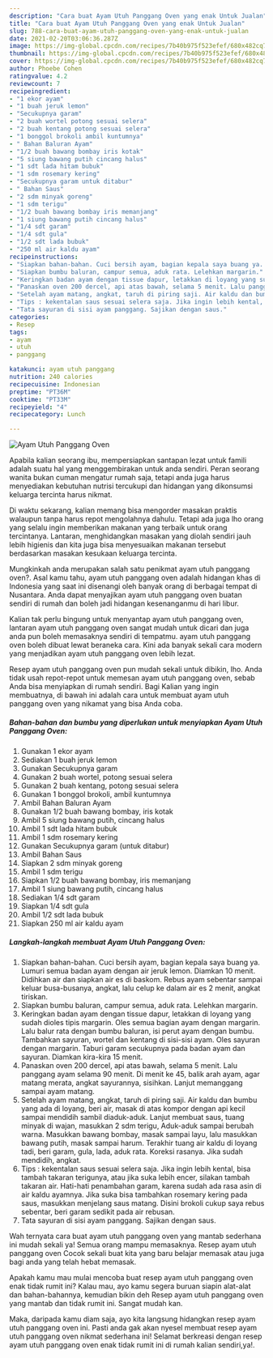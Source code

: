 ```yaml
---
description: "Cara buat Ayam Utuh Panggang Oven yang enak Untuk Jualan"
title: "Cara buat Ayam Utuh Panggang Oven yang enak Untuk Jualan"
slug: 788-cara-buat-ayam-utuh-panggang-oven-yang-enak-untuk-jualan
date: 2021-02-20T03:06:36.287Z
image: https://img-global.cpcdn.com/recipes/7b40b975f523efef/680x482cq70/ayam-utuh-panggang-oven-foto-resep-utama.jpg
thumbnail: https://img-global.cpcdn.com/recipes/7b40b975f523efef/680x482cq70/ayam-utuh-panggang-oven-foto-resep-utama.jpg
cover: https://img-global.cpcdn.com/recipes/7b40b975f523efef/680x482cq70/ayam-utuh-panggang-oven-foto-resep-utama.jpg
author: Phoebe Cohen
ratingvalue: 4.2
reviewcount: 7
recipeingredient:
- "1 ekor ayam"
- "1 buah jeruk lemon"
- "Secukupnya garam"
- "2 buah wortel potong sesuai selera"
- "2 buah kentang potong sesuai selera"
- "1 bonggol brokoli ambil kuntumnya"
- " Bahan Baluran Ayam"
- "1/2 buah bawang bombay iris kotak"
- "5 siung bawang putih cincang halus"
- "1 sdt lada hitam bubuk"
- "1 sdm rosemary kering"
- "Secukupnya garam untuk ditabur"
- " Bahan Saus"
- "2 sdm minyak goreng"
- "1 sdm terigu"
- "1/2 buah bawang bombay iris memanjang"
- "1 siung bawang putih cincang halus"
- "1/4 sdt garam"
- "1/4 sdt gula"
- "1/2 sdt lada bubuk"
- "250 ml air kaldu ayam"
recipeinstructions:
- "Siapkan bahan-bahan. Cuci bersih ayam, bagian kepala saya buang ya. Lumuri semua badan ayam dengan air jeruk lemon. Diamkan 10 menit. Didihkan air dan siapkan air es di baskom. Rebus ayam sebentar sampai keluar busa-busanya, angkat, lalu celup ke dalam air es 2 menit, angkat tiriskan."
- "Siapkan bumbu baluran, campur semua, aduk rata. Lelehkan margarin."
- "Keringkan badan ayam dengan tissue dapur, letakkan di loyang yang sudah dioles tipis margarin. Oles semua bagian ayam dengan margarin. Lalu balur rata dengan bumbu baluran, isi perut ayam dengan bumbu. Tambahkan sayuran, wortel dan kentang di sisi-sisi ayam. Oles sayuran dengan margarin. Taburi garam secukupnya pada badan ayam dan sayuran. Diamkan kira-kira 15 menit."
- "Panaskan oven 200 dercel, api atas bawah, selama 5 menit. Lalu panggang ayam selama 90 menit. Di menit ke 45, balik arah ayam, agar matang merata, angkat sayurannya, sisihkan. Lanjut memanggang sampai ayam matang."
- "Setelah ayam matang, angkat, taruh di piring saji. Air kaldu dan bumbu yang ada di loyang, beri air, masak di atas kompor dengan api kecil sampai mendidih sambil diaduk-aduk. Lanjut membuat saus, tuang minyak di wajan, masukkan 2 sdm terigu, Aduk-aduk sampai berubah warna. Masukkan bawang bombay, masak sampai layu, lalu masukkan bawang putih, masak sampai harum. Terakhir tuang air kaldu di loyang tadi, beri garam, gula, lada, aduk rata. Koreksi rasanya. Jika sudah mendidih, angkat."
- "Tips : kekentalan saus sesuai selera saja. Jika ingin lebih kental, bisa tambah takaran terigunya, atau jika suka lebih encer, silakan tambah takaran air. Hati-hati penambahan garam, karena sudah ada rasa asin di air kaldu ayamnya. Jika suka bisa tambahkan rosemary kering pada saus, masukkan menjelang saus matang. Disini brokoli cukup saya rebus sebentar, beri garam sedikit pada air rebusan."
- "Tata sayuran di sisi ayam panggang. Sajikan dengan saus."
categories:
- Resep
tags:
- ayam
- utuh
- panggang

katakunci: ayam utuh panggang 
nutrition: 240 calories
recipecuisine: Indonesian
preptime: "PT36M"
cooktime: "PT33M"
recipeyield: "4"
recipecategory: Lunch

---
```



![Ayam Utuh Panggang Oven](https://img-global.cpcdn.com/recipes/7b40b975f523efef/680x482cq70/ayam-utuh-panggang-oven-foto-resep-utama.jpg)

Apabila kalian seorang ibu, mempersiapkan santapan lezat untuk famili adalah suatu hal yang menggembirakan untuk anda sendiri. Peran seorang  wanita bukan cuman mengatur rumah saja, tetapi anda juga harus menyediakan kebutuhan nutrisi tercukupi dan hidangan yang dikonsumsi keluarga tercinta harus nikmat.

Di waktu  sekarang, kalian memang bisa mengorder masakan praktis walaupun tanpa harus repot mengolahnya dahulu. Tetapi ada juga lho orang yang selalu ingin memberikan makanan yang terbaik untuk orang tercintanya. Lantaran, menghidangkan masakan yang diolah sendiri jauh lebih higienis dan kita juga bisa menyesuaikan makanan tersebut berdasarkan masakan kesukaan keluarga tercinta. 



Mungkinkah anda merupakan salah satu penikmat ayam utuh panggang oven?. Asal kamu tahu, ayam utuh panggang oven adalah hidangan khas di Indonesia yang saat ini disenangi oleh banyak orang di berbagai tempat di Nusantara. Anda dapat menyajikan ayam utuh panggang oven buatan sendiri di rumah dan boleh jadi hidangan kesenanganmu di hari libur.

Kalian tak perlu bingung untuk menyantap ayam utuh panggang oven, lantaran ayam utuh panggang oven sangat mudah untuk dicari dan juga anda pun boleh memasaknya sendiri di tempatmu. ayam utuh panggang oven boleh dibuat lewat beraneka cara. Kini ada banyak sekali cara modern yang menjadikan ayam utuh panggang oven lebih lezat.

Resep ayam utuh panggang oven pun mudah sekali untuk dibikin, lho. Anda tidak usah repot-repot untuk memesan ayam utuh panggang oven, sebab Anda bisa menyiapkan di rumah sendiri. Bagi Kalian yang ingin membuatnya, di bawah ini adalah cara untuk membuat ayam utuh panggang oven yang nikamat yang bisa Anda coba.

<!--inarticleads1-->

##### Bahan-bahan dan bumbu yang diperlukan untuk menyiapkan Ayam Utuh Panggang Oven:

1. Gunakan 1 ekor ayam
1. Sediakan 1 buah jeruk lemon
1. Gunakan Secukupnya garam
1. Gunakan 2 buah wortel, potong sesuai selera
1. Gunakan 2 buah kentang, potong sesuai selera
1. Gunakan 1 bonggol brokoli, ambil kuntumnya
1. Ambil  Bahan Baluran Ayam
1. Gunakan 1/2 buah bawang bombay, iris kotak
1. Ambil 5 siung bawang putih, cincang halus
1. Ambil 1 sdt lada hitam bubuk
1. Ambil 1 sdm rosemary kering
1. Gunakan Secukupnya garam (untuk ditabur)
1. Ambil  Bahan Saus
1. Siapkan 2 sdm minyak goreng
1. Ambil 1 sdm terigu
1. Siapkan 1/2 buah bawang bombay, iris memanjang
1. Ambil 1 siung bawang putih, cincang halus
1. Sediakan 1/4 sdt garam
1. Siapkan 1/4 sdt gula
1. Ambil 1/2 sdt lada bubuk
1. Siapkan 250 ml air kaldu ayam




<!--inarticleads2-->

##### Langkah-langkah membuat Ayam Utuh Panggang Oven:

1. Siapkan bahan-bahan. Cuci bersih ayam, bagian kepala saya buang ya. Lumuri semua badan ayam dengan air jeruk lemon. Diamkan 10 menit. Didihkan air dan siapkan air es di baskom. Rebus ayam sebentar sampai keluar busa-busanya, angkat, lalu celup ke dalam air es 2 menit, angkat tiriskan.
1. Siapkan bumbu baluran, campur semua, aduk rata. Lelehkan margarin.
1. Keringkan badan ayam dengan tissue dapur, letakkan di loyang yang sudah dioles tipis margarin. Oles semua bagian ayam dengan margarin. Lalu balur rata dengan bumbu baluran, isi perut ayam dengan bumbu. Tambahkan sayuran, wortel dan kentang di sisi-sisi ayam. Oles sayuran dengan margarin. Taburi garam secukupnya pada badan ayam dan sayuran. Diamkan kira-kira 15 menit.
1. Panaskan oven 200 dercel, api atas bawah, selama 5 menit. Lalu panggang ayam selama 90 menit. Di menit ke 45, balik arah ayam, agar matang merata, angkat sayurannya, sisihkan. Lanjut memanggang sampai ayam matang.
1. Setelah ayam matang, angkat, taruh di piring saji. Air kaldu dan bumbu yang ada di loyang, beri air, masak di atas kompor dengan api kecil sampai mendidih sambil diaduk-aduk. Lanjut membuat saus, tuang minyak di wajan, masukkan 2 sdm terigu, Aduk-aduk sampai berubah warna. Masukkan bawang bombay, masak sampai layu, lalu masukkan bawang putih, masak sampai harum. Terakhir tuang air kaldu di loyang tadi, beri garam, gula, lada, aduk rata. Koreksi rasanya. Jika sudah mendidih, angkat.
1. Tips : kekentalan saus sesuai selera saja. Jika ingin lebih kental, bisa tambah takaran terigunya, atau jika suka lebih encer, silakan tambah takaran air. Hati-hati penambahan garam, karena sudah ada rasa asin di air kaldu ayamnya. Jika suka bisa tambahkan rosemary kering pada saus, masukkan menjelang saus matang. Disini brokoli cukup saya rebus sebentar, beri garam sedikit pada air rebusan.
1. Tata sayuran di sisi ayam panggang. Sajikan dengan saus.




Wah ternyata cara buat ayam utuh panggang oven yang mantab sederhana ini mudah sekali ya! Semua orang mampu memasaknya. Resep ayam utuh panggang oven Cocok sekali buat kita yang baru belajar memasak atau juga bagi anda yang telah hebat memasak.

Apakah kamu mau mulai mencoba buat resep ayam utuh panggang oven enak tidak rumit ini? Kalau mau, ayo kamu segera buruan siapin alat-alat dan bahan-bahannya, kemudian bikin deh Resep ayam utuh panggang oven yang mantab dan tidak rumit ini. Sangat mudah kan. 

Maka, daripada kamu diam saja, ayo kita langsung hidangkan resep ayam utuh panggang oven ini. Pasti anda gak akan nyesel membuat resep ayam utuh panggang oven nikmat sederhana ini! Selamat berkreasi dengan resep ayam utuh panggang oven enak tidak rumit ini di rumah kalian sendiri,ya!.

